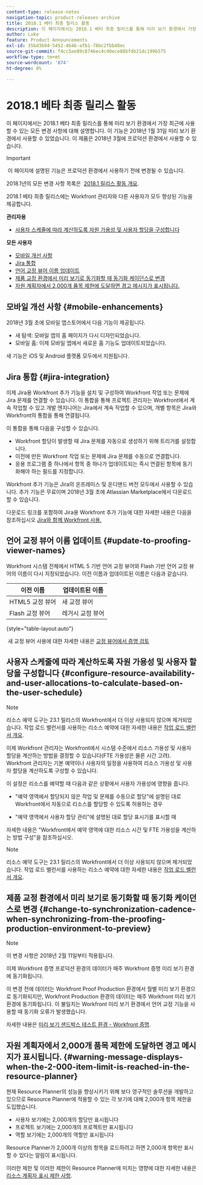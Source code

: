 ```yaml
---
content-type: release-notes
navigation-topic: product-releases-archive
title: 2018.1 베타 최종 릴리스 활동
description: 이 페이지에서는 2018.1 베타 최종 릴리스를 통해 미리 보기 환경에서 가장 최근에 사용할 수 있는 모든 변경 사항에 대해 설명합니다. 이 기능은 2018년 1월 31일 미리 보기 환경에서 사용할 수 있었습니다. 이 제품은 2018년 3월에 프로덕션 환경에서 사용할 수 있습니다.
author: Luke
feature: Product Announcements
exl-id: 35bd3604-5452-4b46-afb1-78bc2fbb48ec
source-git-commit: f4cc5ae89c8746ec4c40ece88bfdb21dc1996575
workflow-type: tm+mt
source-wordcount: '874'
ht-degree: 0%

---
```


# 2018.1 베타 최종 릴리스 활동

이 페이지에서는 2018.1 베타 최종 릴리스를 통해 미리 보기 환경에서 가장 최근에 사용할 수 있는 모든 변경 사항에 대해 설명합니다. 이 기능은 2018년 1월 31일 미리 보기 환경에서 사용할 수 있었습니다. 이 제품은 2018년 3월에 프로덕션 환경에서 사용할 수 있습니다.

>[!IMPORTANT]
>
> 이 페이지에 설명된 기능은 프로덕션 환경에서 사용하기 전에 변경될 수 있습니다.

2018.1년의 모든 변경 사항 목록은  [2018.1 릴리스 활동 개요](../../../../product-announcements/product-releases/quarterly-release-archive/2018.1-release-activity/2018.1-release-activity-overview.md).

2018.1 베타 최종 릴리스에는 Workfront 관리자와 다른 사용자가 모두 향상된 기능을 제공합니다.

**관리자용**

* [사용자 스케줄에 따라 계산하도록 자원 가용성 및 사용자 할당을 구성합니다](#configure-resource-availability-and-user-allocations-to-calculate-based-on-the-user-schedule)

**모든 사용자**

* [모바일 개선 사항](#mobile-enhancements)
* [Jira 통합](#jira-integration)
* [언어 교정 뷰어 이름 업데이트](#update-to-proofing-viewer-names)
* [제품 교정 환경에서 미리 보기로 동기화할 때 동기화 케이던스로 변경](#change-to-synchronization-cadence-when-synchronizing-from-the-proofing-production-environment-to-preview)
* [자원 계획자에서 2,000개 품목 제한에 도달하면 경고 메시지가 표시됩니다.](#warning-message-displays-when-the-2-000-item-limit-is-reached-in-the-resource-planner)

## 모바일 개선 사항 {#mobile-enhancements}

2018년 3월 초에 모바일 앱스토어에서 다음 기능이 제공됩니다.

* 새 탐색: 모바일 앱의 홈 페이지가 다시 디자인되었습니다.
* 모바일 홈: 이제 모바일 앱에서 새로운 홈 기능도 업데이트되었습니다.

새 기능은 iOS 및 Android 플랫폼 모두에서 지원됩니다.

## Jira 통합 {#jira-integration}

이제 Jira용 Workfront 추가 기능을 설치 및 구성하여 Workfront 작업 또는 문제에 Jira 문제를 연결할 수 있습니다. 이 통합을 통해 프로젝트 관리자는 Workfront에서 계속 작업할 수 있고 개발 엔지니어는 Jira에서 계속 작업할 수 있으며, 개별 항목은 Jira와 Workfront의 통합을 통해 연결됩니다.

이 통합을 통해 다음을 구성할 수 있습니다.

* Workfront 할당이 발생할 때 Jira 문제를 자동으로 생성하기 위해 트리거를 설정합니다.
* 이전에 만든 Workfront 작업 또는 문제에 Jira 문제를 수동으로 연결합니다.
* 응용 프로그램 중 하나에서 항목 중 하나가 업데이트되는 즉시 연결된 항목에 동기화해야 하는 필드를 지정합니다.

Workfront 추가 기능은 Jira의 온프레미스 및 온디맨드 버전 모두에서 사용할 수 있습니다. 추가 기능은 무료이며 2018년 3월 초에 Atlassian Marketplace에서 다운로드할 수 있습니다.

다운로드 링크를 포함하여 Jira용 Workfront 추가 기능에 대한 자세한 내용은 다음을 참조하십시오 [Jira와 함께 Workfront 사용.](https://support.workfront.com/hc/en-us/sections/115001130053)

## 언어 교정 뷰어 이름 업데이트 {#update-to-proofing-viewer-names}

Workfront 시스템 전체에서 HTML 5 기반 언어 교정 뷰어와 Flash 기반 언어 교정 뷰어의 이름이 다시 지정되었습니다. 이전 이름과 업데이트된 이름은 다음과 같습니다. 

| **이전 이름** | **업데이트된 이름** |
|---|---|
| HTML5 교정 뷰어 | 새 교정 뷰어 |
| Flash 교정 뷰어 | 레거시 교정 뷰어 |

{style=&quot;table-layout:auto&quot;}

 새 교정 뷰어 사용에 대한 자세한 내용은 [교정 뷰어에서 증명 검토](https://support.workfront.com/hc/en-us/sections/115000275214)

## 사용자 스케줄에 따라 계산하도록 자원 가용성 및 사용자 할당을 구성합니다 {#configure-resource-availability-and-user-allocations-to-calculate-based-on-the-user-schedule}

>[!NOTE]
리소스 예약 도구는 23.1 릴리스의 Workfront에서 더 이상 사용되지 않으며 제거되었습니다. 작업 로드 밸런서를 사용하는 리소스 예약에 대한 자세한 내용은 [작업 로드 밸런서 개요](../../../../resource-mgmt/workload-balancer/overview-workload-balancer.md).

이제 Workfront 관리자는 Workfront에서 시스템 수준에서 리소스 가용성 및 사용자 할당을 계산하는 방법을 결정할 수 있습니다(FTE 가용성은 물론 시간 고려). Workfront 관리자는 기본 예약이나 사용자의 일정을 사용하여 리소스 가용성 및 사용자 할당을 계산하도록 구성할 수 있습니다.

이 설정은 리소스를 예약할 때 다음과 같은 상황에서 사용자 가용성에 영향을 줍니다.

* &quot;예약 영역에서 할당되지 않은 작업 및 문제를 수동으로 할당&quot;에 설명된 대로 Workfront에서 자동으로 리소스를 할당할 수 있도록 허용하는 경우

* &quot;예약 영역에서 사용자 할당 관리&quot;에 설명된 대로 할당 표시기를 표시할 때

자세한 내용은 &quot;Workfront에서 예약 영역에 대한 리소스 시간 및 FTE 가용성을 계산하는 방법 구성&quot;을 참조하십시오.

>[!NOTE]
리소스 예약 도구는 23.1 릴리스의 Workfront에서 더 이상 사용되지 않으며 제거되었습니다. 작업 로드 밸런서를 사용하는 리소스 예약에 대한 자세한 내용은 [작업 로드 밸런서 개요](../../../../resource-mgmt/workload-balancer/overview-workload-balancer.md).


## 제품 교정 환경에서 미리 보기로 동기화할 때 동기화 케이던스로 변경 {#change-to-synchronization-cadence-when-synchronizing-from-the-proofing-production-environment-to-preview}

>[!NOTE]
이 변경 사항은 2018년 2월 11일부터 적용됩니다.

이제 Workfront 증명 프로덕션 환경의 데이터가 매주 Workfront 증명 미리 보기 환경에 동기화됩니다.

이 변경 전에 데이터는 Workfront Proof Production 환경에서 월별 미리 보기 환경으로 동기화되지만, Workfront Production 환경의 데이터는 매주 Workfront 미리 보기 환경에 동기화됩니다. 이 불일치는 Workfront 미리 보기 환경에서 언어 교정 기능을 사용할 때 동기화 오류가 발생했습니다. 

자세한 내용은 [미리 보기 샌드박스 테스트 환경 - Workfront 증명](../../../../workfront-proof/wp-getstarted/system-information/preview-sandbox.md). 

## 자원 계획자에서 2,000개 품목 제한에 도달하면 경고 메시지가 표시됩니다. {#warning-message-displays-when-the-2-000-item-limit-is-reached-in-the-resource-planner}

현재 Resource Planner의 성능을 향상시키기 위해 보다 영구적인 솔루션을 개발하고 있으므로 Resource Planner에 적용할 수 있는 각 보기에 대해 2,000개 항목 제한을 도입했습니다.

* 사용자 보기에는 2,000개의 할당만 표시됩니다
* 프로젝트 보기에는 2,000개의 프로젝트만 표시됩니다
* 역할 보기에는 2,000개의 역할만 표시됩니다

Resource Planner가 2,000개 이상의 항목을 로드하려고 하면 2,000개 항목만 표시할 수 있다는 알림이 표시됩니다.

이러한 제한 및 이러한 제한이 Resource Planner에 미치는 영향에 대한 자세한 내용은 [리소스 계획자 표시 제한 사항](../../../../resource-mgmt/resource-planning/resource-planner-display-limitations.md).

<!--
<p data-mc-conditions="QuicksilverOrClassic.Draft mode">To participate in our beta program for the Resource Planner performance, see <a href="../../../../product-announcements/betas/resource-planner-performance-beta.md" class="MCXref xref">Resource Planner performance beta </a>.</p>
-->
